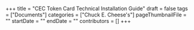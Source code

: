 +++
title = "CEC Token Card Technical Installation Guide"
draft = false
tags = ["Documents"]
categories = ["Chuck E. Cheese's"]
pageThumbnailFile = ""
startDate = ""
endDate = ""
contributors = []
+++

